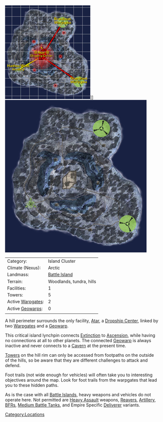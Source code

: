 ![](../images/NexusMap.jpg "fig:NexusMap.jpg")\]\]
![](../images/Nexus_Terrain.jpg "fig:Nexus_Terrain.jpg")

|                                  |                                    |
| -------------------------------- | ---------------------------------- |
| Category:                        | Island Cluster                     |
| Climate (Nexus):                 | Arctic                             |
| Landmass:                        | [Battle Island](Battle_Islands.md) |
| Terrain:                         | Woodlands, tundra, hills           |
| Facilities:                      | 1                                  |
| Towers:                          | 5                                  |
| Active [Warpgates](Warpgate.md): | 2                                  |
| Active [Geowarps](Geowarp.md):   | 0                                  |
|                                  |                                    |

A hill perimeter surrounds the only facility, [Atar](../facilities/Atar.md), a
[Dropship Center](Dropship_Center.md), linked by two
[Warpgates](Warpgate.md) and a [Geowarp](Geowarp.md).

This critical island lynchpin connects
[Extinction](Extinction.md) to
[Ascension](Ascension.md), while having no connections at all to
other planets. The connected [Geowarp](Geowarp.md) is always
inactive and never connects to a [Cavern](Caverns.md) at the
present time.

[Towers](Towers.md) on the hill rim can only be accessed from
footpaths on the outside of the hills, so be aware that they are
different challenges to attack and defend.

Foot trails (not wide enough for vehicles) will often take you to
interesting objectives around the map. Look for foot trails from the
warpgates that lead you to these hidden paths.

As is the case with all [Battle Islands](Battle_Islands.md),
heavy weapons and vehicles do not operate here. Not permitted are [Heavy
Assault](../certifications/Heavy_Assault.md) weapons,
[Reavers](../vehicles/Reaver.md), [Artillery](../terminology/Artillery.md),
[BFRs](../vehicles/BattleFrame_Robotics.md), [Medium Battle
Tanks](../items/Medium_Battle_Tank.md), and Empire Specific
[Deliverer](../vehicles/Deliverer.md) variants.

[Category:Locations](Category:Locations.md)
